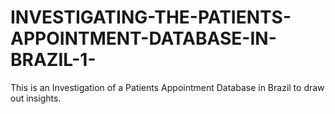 # INVESTIGATING-THE-PATIENTS-APPOINTMENT-DATABASE-IN-BRAZIL-1-
This is an Investigation of a Patients Appointment Database in Brazil to draw out insights.
